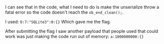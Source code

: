 I can see that in the code, what I need to do is make the unserialize throw a fatal error so the code doesn't reach the ```ob_end_clean();```.

I used: ```O:7:"SQLite3":0:{}```
Which gave me the flag.

After submitting the flag I saw another payload that people used that could work was just making the code run out of memory:
```a:1000000000:{}```